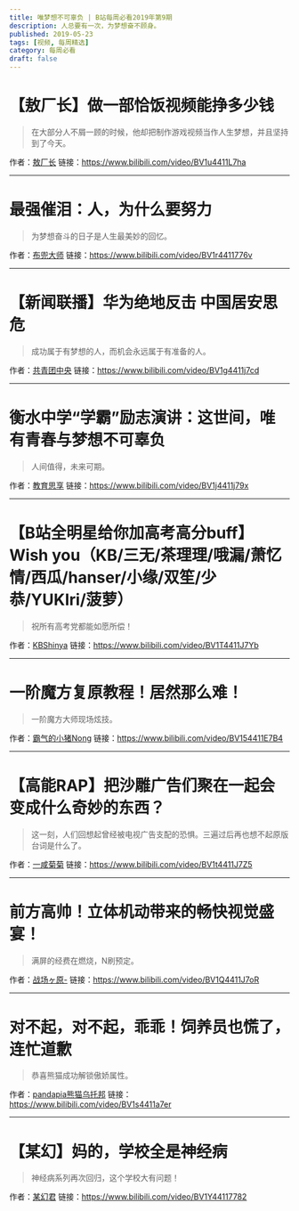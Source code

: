 ```yaml
---
title: 唯梦想不可辜负 | B站每周必看2019年第9期
description: 人总要有一次，为梦想奋不顾身。
published: 2019-05-23
tags: [视频, 每周精选]
category: 每周必看
draft: false
---
```


# 【敖厂长】做一部恰饭视频能挣多少钱
> 在大部分人不屑一顾的时候，他却把制作游戏视频当作人生梦想，并且坚持到了今天。

作者：[敖厂长](https://space.bilibili.com/122879)
链接：https://www.bilibili.com/video/BV1u4411L7ha

---

# 最强催泪：人，为什么要努力
> 为梦想奋斗的日子是人生最美妙的回忆。

作者：[布兜大师](https://space.bilibili.com/411582895)
链接：https://www.bilibili.com/video/BV1r4411776v

---

# 【新闻联播】华为绝地反击 中国居安思危
> 成功属于有梦想的人，而机会永远属于有准备的人。

作者：[共青团中央](https://space.bilibili.com/20165629)
链接：https://www.bilibili.com/video/BV1g4411j7cd

---

# 衡水中学“学霸”励志演讲：这世间，唯有青春与梦想不可辜负
> 人间值得，未来可期。

作者：[教育思享](https://space.bilibili.com/396389263)
链接：https://www.bilibili.com/video/BV1j4411j79x

---

# 【B站全明星给你加高考高分buff】Wish you（KB/三无/茶理理/哦漏/萧忆情/西瓜/hanser/小缘/双笙/少恭/YUKIri/菠萝）
> 祝所有高考党都能如愿所偿！

作者：[KBShinya](https://space.bilibili.com/423442)
链接：https://www.bilibili.com/video/BV1T4411J7Yb

---

# 一阶魔方复原教程！居然那么难！
> 一阶魔方大师现场炫技。

作者：[霸气的小猪Nong](https://space.bilibili.com/5819158)
链接：https://www.bilibili.com/video/BV154411E7B4

---

# 【高能RAP】把沙雕广告们聚在一起会变成什么奇妙的东西？
> 这一刻，人们回想起曾经被电视广告支配的恐惧。三遍过后再也想不起原版台词是什么了。

作者：[一咸菊菊](https://space.bilibili.com/26311441)
链接：https://www.bilibili.com/video/BV1t4411J7Z5

---

# 前方高帅！立体机动带来的畅快视觉盛宴！
> 满屏的经费在燃烧，N刷预定。

作者：[战场ヶ原-](https://space.bilibili.com/32172331)
链接：https://www.bilibili.com/video/BV1Q4411J7oR

---

# 对不起，对不起，乖乖！饲养员也慌了，连忙道歉
> 恭喜熊猫成功解锁傲娇属性。

作者：[pandapia熊猫乌托邦](https://space.bilibili.com/12444306)
链接：https://www.bilibili.com/video/BV1s4411a7er

---

# 【某幻】妈的，学校全是神经病
> 神经病系列再次回归，这个学校大有问题！

作者：[某幻君](https://space.bilibili.com/1577804)
链接：https://www.bilibili.com/video/BV1Y44117782


